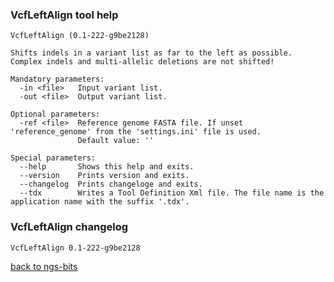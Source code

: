 ### VcfLeftAlign tool help
	VcfLeftAlign (0.1-222-g9be2128)
	
	Shifts indels in a variant list as far to the left as possible. Complex indels and multi-allelic deletions are not shifted!
	
	Mandatory parameters:
	  -in <file>   Input variant list.
	  -out <file>  Output variant list.
	
	Optional parameters:
	  -ref <file>  Reference genome FASTA file. If unset 'reference_genome' from the 'settings.ini' file is used.
	               Default value: ''
	
	Special parameters:
	  --help       Shows this help and exits.
	  --version    Prints version and exits.
	  --changelog  Prints changeloge and exits.
	  --tdx        Writes a Tool Definition Xml file. The file name is the application name with the suffix '.tdx'.
	
### VcfLeftAlign changelog
	VcfLeftAlign 0.1-222-g9be2128
	
[back to ngs-bits](https://github.com/marc-sturm/ngs-bits)